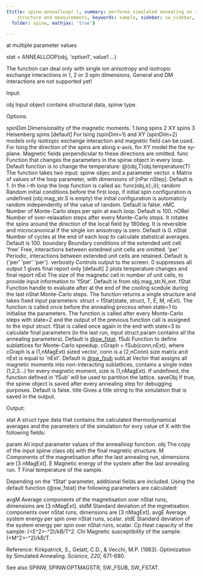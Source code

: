 ```yaml
---
{title: spinw.annealloop( ), summary: performs simulated annealing on the magnetic
    structure and measurements, keywords: sample, sidebar: sw_sidebar, permalink: spinw_annealloop.html,
  folder: spinw, mathjax: 'true'}

---
```

at multiple parameter values
 
stat = ANNEALLOOP(obj, 'option1', value1 ...)
 
The function can deal only with single ion anisotropy and isotropic
exchange interactions in 1, 2 or 3 spin dimensions. General and DM
interactions are not supported yet!
 
Input:
 
obj             Input object contains structural data, spinw type.
 
Options:
 
spinDim   Dimensionality of the magnetic moments.
              1   Ising spins
              2   XY spins
              3   Heisenberg spins [default]
          For Ising (spinDim=1) and XY (spinDim=2) models only isotropic
          exchange interaction and magnetic field can be used. For Ising
          the direction of the spins are along x-axis, for XY model the
          the xy-plane. Magnetic fields perpendicular to these directions
          are omitted.
func      Function that changes the parameters in the spinw object in every
          loop. Default function is to change the temperature:
              @(obj,T)obj.temperature(T)
          The function takes two input: spinw objec and a parameter vector.
x         Matrix of values of the loop parameter, with dimensions of
          [nPar nStep]. Default is 1. In the i-th loop the loop function
          is called as:
              func(obj,x(:,i));
random    Random initial conditions before the first loop, if initial
          spin configuration is undefined (obj.mag_str.S is empty) the
          initial configuration is automaticly random independently of
          the value of random. Default is false.
nMC       Number of Monte-Carlo steps per spin at each loop. Default is
          100.
nORel     Number of over-relaxation steps after every Monte-Carlo
          steps. It rotates the spins around the direction of the local
          field by 180deg. It is reversible and microcanonical if the
          single ion anisotropy is zero. Default is 0.
nStat     Number of cycles at the end of each loop to calculate
          statistical averages. Default is 100.
boundary  Boundary conditions of the extended unit cell.
              'free'  Free, interactions between extedned unit cells are
                      omitted.
              'per'   Periodic, interactions between extended unit cells
                      are retained.
          Default is {'per' 'per' 'per'}.
verbosity Controls output to the screen.
              0   suppresses all output
              1   gives final report only [default]
              2   plots temperature changes and final report
nExt      The size of the magnetic cell in number of unit cells, to
          provide input information to 'fStat'. Default is from
          obj.mag_str.N_ext.
fStat     Function handle to evaluate after at the end of the
          cooling scedule during the last nStat Monte-Carlo steps. The
          function returns a single structure and takes fixed input
          parameters:
              struct = fStat(state, struct, T, E, M, nExt).
          The function is called once before the annealing process when
          state=1 to initialise the parameters. The function is called
          after every Monte-Carlo steps with state=2 and the output of
          the previous function call is assigned to the input struct.
          fStat is called once again in the end with state=3 to calculate
          final parameters (in the last run, input struct.param contains
          all the annealing parameters).
          Default is <a href="matlab: doc sw_fstat">@sw_fstat</a>.
fSub      Function to define sublattices for Monte-Carlo speedup.
          cGraph = fSub(conn,nExt), where cGraph is a (1,nMagExt) sized
          vector, conn is a (2,nConn) size matrix and nExt is equal to
          'nExt'. Default is <a href="matlab: doc sw_fsub">@sw_fsub</a>
subLat    Vector that assigns all magnetic moments into non-interacting
          sublattices, contains a single index (1,2,3...) for every
          magnetic moment, size is (1,nMagExt). If undefined, the
          function defined in 'fSub' will be used to partition the
          lattice.
saveObj   If true, the spinw object is saved after every annealing step for
          debugging purposes. Default is false.
title     Gives a title string to the simulation that is saved in the
          output.
 
Output:
 
stat      A struct type data that contains the calculated thermodynamical
          averages and the parameters of the simulation for evry value of
          X with the following fields:
 
param     All input parameter values of the annealloop function.
obj       The copy of the input spinw class obj with the final magnetic
          structure.
M         Components of the magnetisation after the last annealing
          run, dimensions are [3 nMagExt].
E         Magnetic energy of the system after the last annealing run.
T         Final temperature of the sample.
 
Depending on the 'fStat' parameter, additional fields are included. Using
the default function (@sw_fstat) the following parameters are calculated:
 
avgM      Average components of the magnetisation over nStat runs,
          dimensions are [3 nMagExt].
stdM      Standard deviation of the mgnetisation components over
          nStat runs, dimensions are [3 nMagExt].
avgE      Average system energy per spin over nStat runs, scalar.
stdE      Standard deviation of the system energy per spin over
          nStat runs, scalar.
Cp        Heat capacity of the sample: (<E^2>-<E>^2)/kB/T^2.
Chi       Magnetic susceptibility of the sample: (<M^2>-<M>^2)/kB/T.
 
 
 Reference:
   Kirkpatrick, S., Gelatt, C.D., & Vecchi, M.P. (1983). Optimization by
   Simulated Annealing. _Science, 220_, 671-680.
 
See also SPINW, SPINW.OPTMAGSTR, SW_FSUB, SW_FSTAT.
 

